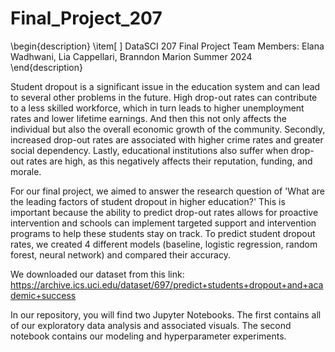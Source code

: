 # Final_Project_207
\begin{description}
\item[ ] DataSCI 207 Final Project
Team Members: Elana Wadhwani, Lia Cappellari, Branndon Marion
Summer 2024 
\end{description}


Student dropout is a significant issue in the education system and can lead to several other problems in the future. High drop-out rates can contribute to a less skilled workforce, which in turn leads to higher unemployment rates and lower lifetime earnings. And then this not only affects the individual but also the overall economic growth of the community.  Secondly, increased drop-out rates are associated with higher crime rates and greater social dependency. Lastly, educational institutions also suffer when drop-out rates are high, as this negatively affects their reputation, funding, and morale. 

For our final project, we aimed to answer the research question of 'What are the leading factors of student dropout in higher education?' This is important because the ability to predict drop-out rates allows for proactive intervention and schools can implement targeted support and intervention programs to help these students stay on track. To predict student dropout rates, we created 4 different models (baseline, logistic regression, random forest, neural network) and compared their accuracy. 

We downloaded our dataset from this link: https://archive.ics.uci.edu/dataset/697/predict+students+dropout+and+academic+success

In our repository, you will find two Jupyter Notebooks. The first contains all of our exploratory data analysis and associated visuals. The second notebook contains our modeling and hyperparameter experiments. 




